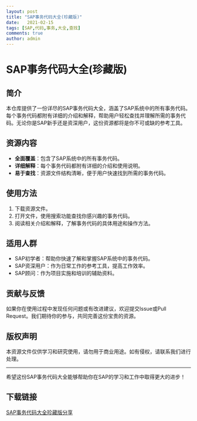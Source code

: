 ```yaml
---
layout: post
title: "SAP事务代码大全(珍藏版)"
date:   2021-02-15
tags: [SAP,代码,事务,大全,查找]
comments: true
author: admin
---
```

# SAP事务代码大全(珍藏版)

## 简介
本仓库提供了一份详尽的SAP事务代码大全，涵盖了SAP系统中的所有事务代码。每个事务代码都附有详细的介绍和解释，帮助用户轻松查找并理解所需的事务代码。无论你是SAP新手还是资深用户，这份资源都将是你不可或缺的参考工具。

## 资源内容
- **全面覆盖**：包含了SAP系统中的所有事务代码。
- **详细解释**：每个事务代码都附有详细的介绍和使用说明。
- **易于查找**：资源文件结构清晰，便于用户快速找到所需的事务代码。

## 使用方法
1. 下载资源文件。
2. 打开文件，使用搜索功能查找你感兴趣的事务代码。
3. 阅读相关介绍和解释，了解事务代码的具体用途和操作方法。

## 适用人群
- SAP初学者：帮助你快速了解和掌握SAP系统中的事务代码。
- SAP资深用户：作为日常工作的参考工具，提高工作效率。
- SAP顾问：作为项目实施和培训的辅助资料。

## 贡献与反馈
如果你在使用过程中发现任何问题或有改进建议，欢迎提交Issue或Pull Request。我们期待你的参与，共同完善这份宝贵的资源。

## 版权声明
本资源文件仅供学习和研究使用，请勿用于商业用途。如有侵权，请联系我们进行处理。

---

希望这份SAP事务代码大全能够帮助你在SAP的学习和工作中取得更大的进步！

## 下载链接

[SAP事务代码大全珍藏版分享](https://pan.quark.cn/s/8321a8104b7e)
